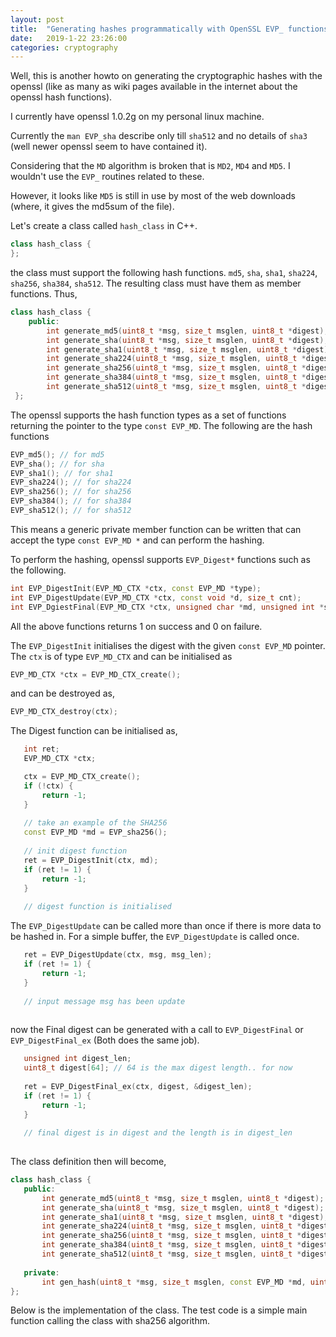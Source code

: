```yaml
---
layout: post
title:  "Generating hashes programmatically with OpenSSL EVP_ functions"
date:   2019-1-22 23:26:00
categories: cryptography
---
```


Well, this is another howto on generating the cryptographic hashes with the openssl (like as  many as wiki pages available in the internet about the openssl hash functions).

I currently have openssl 1.0.2g on my personal linux machine. 

Currently the `man EVP_sha` describe only till `sha512` and no details of `sha3` (well newer openssl seem to have contained it).

Considering that the `MD` algorithm is broken that is `MD2`, `MD4` and `MD5`. I wouldn't use the `EVP_` routines related to these.

However, it looks like `MD5` is still in use by most of the web downloads (where, it gives the md5sum of the file).


Let's create a class called `hash_class` in C++.

```cpp
class hash_class {
};

```

the class must support the following hash functions. `md5`, `sha`, `sha1`, `sha224`, `sha256`, `sha384`, `sha512`. The resulting class must have them as member functions. Thus,

```cpp
class hash_class {
    public:
        int generate_md5(uint8_t *msg, size_t msglen, uint8_t *digest);
        int generate_sha(uint8_t *msg, size_t msglen, uint8_t *digest);
        int generate_sha1(uint8_t *msg, size_t msglen, uint8_t *digest);
        int generate_sha224(uint8_t *msg, size_t msglen, uint8_t *digest);
        int generate_sha256(uint8_t *msg, size_t msglen, uint8_t *digest);
        int generate_sha384(uint8_t *msg, size_t msglen, uint8_t *digest);
        int generate_sha512(uint8_t *msg, size_t msglen, uint8_t *digest);
 };
 ```
 
 The openssl supports the hash function types as a set of functions returning the pointer to the type `const EVP_MD`. The following are the hash functions
 
 ```cpp
 EVP_md5(); // for md5
 EVP_sha(); // for sha
 EVP_sha1(); // for sha1
 EVP_sha224(); // for sha224
 EVP_sha256(); // for sha256
 EVP_sha384(); // for sha384
 EVP_sha512(); // for sha512
 
 ```
 
 This means a generic private member function can be written that can accept the type `const EVP_MD *` and can perform the hashing.
 
 To perform the hashing, openssl supports `EVP_Digest*` functions such as the following.
 
 ```cpp
 int EVP_DigestInit(EVP_MD_CTX *ctx, const EVP_MD *type);
 int EVP_DigestUpdate(EVP_MD_CTX *ctx, const void *d, size_t cnt);
 int EVP_DgiestFinal(EVP_MD_CTX *ctx, unsigned char *md, unsigned int *s);
 ```
 
 All the above functions returns 1 on success and 0 on failure.
 
 The `EVP_DigestInit` initialises the digest with the given `const EVP_MD` pointer. The `ctx` is of type `EVP_MD_CTX` and can be initialised as
 
 ```cpp
 EVP_MD_CTX *ctx = EVP_MD_CTX_create();
 ```
 
 and can be destroyed as,
 
 ```cpp
 EVP_MD_CTX_destroy(ctx);
 ```
 
 The Digest function can be initialised as,
 
 ```cpp
    int ret;
    EVP_MD_CTX *ctx;
 
    ctx = EVP_MD_CTX_create();
    if (!ctx) {
        return -1;
    }
    
    // take an example of the SHA256
    const EVP_MD *md = EVP_sha256();
    
    // init digest function
    ret = EVP_DigestInit(ctx, md);
    if (ret != 1) {
        return -1;
    }
    
    // digest function is initialised
```
 
 The `EVP_DigestUpdate` can be called more than once if there is more data to be hashed in. For a simple buffer, the `EVP_DigestUpdate` is called once.
 
 ```cpp
    ret = EVP_DigestUpdate(ctx, msg, msg_len);
    if (ret != 1) {
        return -1;
    }
    
    // input message msg has been update
    
 ```
 
 now the Final digest can be generated with a call to `EVP_DigestFinal` or `EVP_DigestFinal_ex` (Both does the same job).
 
 ```cpp
    unsigned int digest_len;
    uint8_t digest[64]; // 64 is the max digest length.. for now
    
    ret = EVP_DigestFinal_ex(ctx, digest, &digest_len);
    if (ret != 1) {
        return -1;
    }
    
    // final digest is in digest and the length is in digest_len
    
 ```
 
 The class definition then will become,
 
 ```cpp
 class hash_class {
    public:
        int generate_md5(uint8_t *msg, size_t msglen, uint8_t *digest);
        int generate_sha(uint8_t *msg, size_t msglen, uint8_t *digest);
        int generate_sha1(uint8_t *msg, size_t msglen, uint8_t *digest);
        int generate_sha224(uint8_t *msg, size_t msglen, uint8_t *digest);
        int generate_sha256(uint8_t *msg, size_t msglen, uint8_t *digest);
        int generate_sha384(uint8_t *msg, size_t msglen, uint8_t *digest);
        int generate_sha512(uint8_t *msg, size_t msglen, uint8_t *digest);
        
    private:
        int gen_hash(uint8_t *msg, size_t msglen, const EVP_MD *md, uint8_t *digest);
 };
 
 ```
 
 Below is the implementation of the class. The test code is a simple main function calling the class with sha256 algorithm.
 
 <script src="https://gist.github.com/DevNaga/5a79e166210f40af25f66c97a7121608.js"></script>
 
 
 
 
    
    
